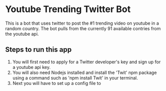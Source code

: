 # Youtube Trending Twitter Bot

This is a bot that uses twitter to post the #1 trending video on youtube in a random country. The bot pulls from the currently 91 available contries from the youtube api. 

## Steps to run this app

1. You will first need to apply for a Twitter developer's key and sign up for a youtube api key.
2. You will also need Nodejs installed and install the 'Twit' npm package using a command such as 'npm install Twit' in your terminal.
3. Next you will have to set up a config file to

